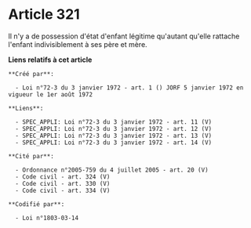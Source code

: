 # Article 321

Il n'y a de possession d'état d'enfant légitime qu'autant qu'elle rattache l'enfant indivisiblement à ses père et mère.

**Liens relatifs à cet article**

	**Créé par**:

	  - Loi n°72-3 du 3 janvier 1972 - art. 1 () JORF 5 janvier 1972 en vigueur le 1er août 1972

	**Liens**:

	  - SPEC_APPLI: Loi n°72-3 du 3 janvier 1972 - art. 11 (V)
	  - SPEC_APPLI: Loi n°72-3 du 3 janvier 1972 - art. 12 (V)
	  - SPEC_APPLI: Loi n°72-3 du 3 janvier 1972 - art. 13 (V)
	  - SPEC_APPLI: Loi n°72-3 du 3 janvier 1972 - art. 14 (V)

	**Cité par**:

	  - Ordonnance n°2005-759 du 4 juillet 2005 - art. 20 (V)
	  - Code civil - art. 324 (V)
	  - Code civil - art. 330 (V)
	  - Code civil - art. 334 (V)

	**Codifié par**:

	  - Loi n°1803-03-14
